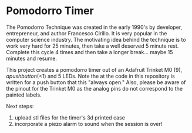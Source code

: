 # Pomodorro Timer
The Pomodorro Technique was created in the early 1990's by developer, entrepreneur,
and author Francesco Cirillo. It is very popular in the computer science
industry. The motivating idea behind the technique is to work very hard for
25 minutes, then take a well deserved 5 minute rest. Complete this cycle 4
times and then take a longer break... maybe 15 minutes and resume.

This project creates a pomodorro timer out of an Adafruit Trinket M0 ($9), a
push button (<$1) and 5 LEDs. Note the at the code in this repository is
written for a push button that this "always open." Also, please be aware of the
pinout for the Trinket M0 as the analog pins do not correspond to the painted
labels.

Next steps:
1)  upload stl files for the timer's 3d printed case
2)  incorporate a piezo alarm to sound when the session is over!
